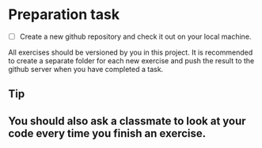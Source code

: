 # Preparation task

- [ ] Create a new github repository and check it out on your local machine.

All exercises should be versioned by you in this project. It is recommended to create a separate folder for each new exercise and push the result to the github server when you have completed a task.

## Tip

## You should also ask a classmate to look at your code every time you finish an exercise.
